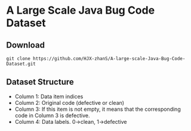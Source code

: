 # A Large Scale Java Bug Code Dataset

## Download
`git clone https://github.com/HJX-zhanS/A-large-scale-Java-Bug-Code-Dataset.git`

## Dataset Structure

- Column 1: Data item indices
- Column 2: Original code (defective or clean)
- Column 3: If this item is not empty, it means that the corresponding code in Column 3 is defective.
- Column 4: Data labels. 0->clean, 1->defective

